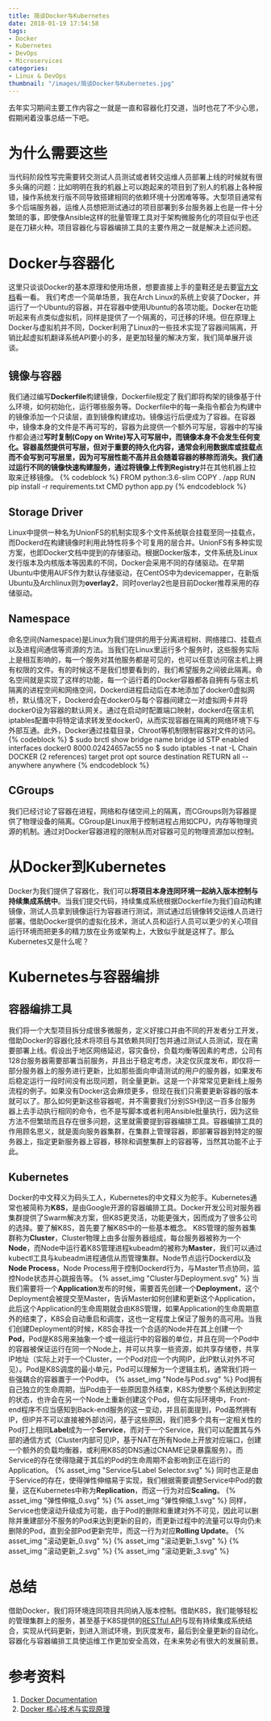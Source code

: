```yaml
---
title: 简谈Docker与Kubernetes
date: 2018-01-19 17:54:58
tags:
- Docker
- Kubernetes
- DevOps
- Microservices
categories:
- Linux & DevOps
thumbnail: "/images/简谈Docker与Kubernetes.jpg"
---
```

去年实习期间主要工作内容之一就是一直和容器化打交道，当时也花了不少心思，假期闲着没事总结一下吧。

# 为什么需要这些
当代码阶段性写完需要转交测试人员测试或者转交运维人员部署上线的时候就有很多头痛的问题：比如明明在我的机器上可以跑起来的项目到了别人的机器上各种报错，操作系统发行版不同导致搭建相同的依赖环境十分困难等等。大型项目通常有多个后端服务器，运维人员想把测试通过的项目部署到多台服务器上也是一件十分繁琐的事，即使像Ansible这样的批量管理工具对于架构微服务化的项目似乎也还是在刀耕火种。项目容器化与容器编排工具的主要作用之一就是解决上述问题。

# Docker与容器化
这里只谈谈Docker的基本原理和使用场景，想要直接上手的童鞋还是去要[官方文档](https://docs.docker.com/)看一看。
我们考虑一个简单场景，我在Arch Linux的系统上安装了Docker，并运行了一个Ubuntu的容器，并在容器中使用Ubuntu的各项功能。Docker在功能听起来有点类似虚拟机，同样是提供了一个隔离的，可迁移的环境。但在原理上Docker与虚拟机并不同，Docker利用了Linux的一些技术实现了容器间隔离，开销比起虚拟机翻译系统API要小的多，是更加轻量的解决方案，我们简单展开谈谈。

## 镜像与容器
我们通过编写**Dockerfile**构建镜像，Dockerfile规定了我们即将构架的镜像基于什么环境，如何初始化，运行哪些服务等。Dockerfile中的每一条指令都会为构建中的镜像添加一个只读层，直到镜像构建成功。镜像运行后便成为了容器。在容器中，镜像本身的文件是不再可写的，容器为此提供一个额外可写层，容器中的写操作都会通过**写时复制(Copy on Write)**写入可写层中，而镜像本身不会发生任何变化。容器虽然提供可写层，但对于重要的持久化内容，通常会利用数据库或挂载点而不会写到可写层里，因为可写层性能不高并且会随着容器的移除而消失。我们通过运行不同的镜像快速构建服务，通过将镜像上传到**Registry**并在其他机器上拉取来迁移镜像。
{% codeblock %}
FROM python:3.6-slim
COPY . /app
RUN pip install -r requirements.txt
CMD python app.py
{% endcodeblock %}
## Storage Driver
Linux中提供一种名为UnionFS的机制实现多个文件系统联合挂载至同一挂载点，而Dockerd在构建镜像时利用此特性将多个可复用的层合并。UnionFS有多种实现方案，也即Docker文档中提到的存储驱动。根据Docker版本，文件系统及Linux发行版本及内核版本等因素的不同，Docker会采用不同的存储驱动。在早期Ubuntu中使用AUFS作为默认存储驱动，在CentOS中为devicemapper，在新版Ubuntu及Archlinux则为**overlay2**，同时overlay2也是目前Docker推荐采用的存储驱动。

## Namespace
命名空间(Namespace)是Linux为我们提供的用于分离进程树、网络接口、挂载点以及进程间通信等资源的方法。当我们在Linux里运行多个服务时，这些服务实际上是相互影响的，每一个服务对其他服务都是可见的，也可以任意访问宿主机上拥有权限的文件。有的时候这不是我们想要看到的，我们希望服务之间彼此隔离。命名空间就是实现了这样的功能，每一个运行着的Docker容器都各自拥有与宿主机隔离的进程空间和网络空间，Dockerd进程启动后在本地添加了docker0虚拟网桥，默认情况下，Dockerd会在docker0与每个容器间建立一对虚拟网卡并将docker0设为容器的默认网关。通过在启动时配置端口映射，dockerd在宿主机iptables配置中将特定请求转发至docker0，从而实现容器在隔离的网络环境下与外部互通。此外，Docker通过挂载目录，Chroot等机制限制容器对文件的访问。
{% codeblock %}
$ sudo brctl show
bridge name	bridge id		STP enabled	interfaces
docker0		8000.02424657ac55	no
$ sudo iptables -t nat -L
Chain DOCKER (2 references)
target	prot	opt	source		destination
RETURN	all	--	anywhere	anywhere
{% endcodeblock %}

## CGroups
我们已经讨论了容器在进程，网络和存储空间上的隔离，而CGroups则为容器提供了物理设备的隔离。CGroup是Linux用于控制进程占用如CPU，内存等物理资源的机制。通过对Docker容器进程的限制从而对容器可见的物理资源加以控制。

# 从Docker到Kubernetes
Docker为我们提供了容器化，我们可以**将项目本身连同环境一起纳入版本控制与持续集成系统中**。当我们提交代码，持续集成系统根据Dockerfile为我们自动构建镜像，测试人员拿到镜像运行为容器进行测试，测试通过后镜像转交运维人员进行部署。借助Docker提供的虚拟化技术，测试人员和运行人员可以更少的关心项目运行环境而把更多的精力放在业务或架构上，大致似乎就是这样了。那么Kubernetes又是什么呢？

# Kubernetes与容器编排

## 容器编排工具
我们将一个大型项目拆分成很多微服务，定义好接口并由不同的开发者分工开发，借助Docker的容器化技术将项目与其依赖共同打包并通过测试人员测试，现在需要部署上线。假设出于地区网络延迟，容灾备份，负载均衡等因素的考虑，公司有128台服务器需要部署当前服务，并且出于稳定考虑，决定仅灰度发布，即仅将一部分服务器上的服务进行更新，比如那些面向申请测试的用户的服务器，如果发布后稳定运行一段时间没有出现问题，则全量更新。这是一个非常常见更新线上服务流程的例子。如果没有Docker这会麻烦更多，但现在我们只需要更新容器的版本就可以了。那么如何更新这些容器呢，并不需要我们分别SSH到这一百多台服务器上去手动执行相同的命令，也不是写脚本或者利用Ansible批量执行，因为这些方法不但繁琐而且存在很多问题，这里就需要提到容器编排工具。容器编排工具的作用顾名思义，就是面向服务器集群，在集群上管理容器，即部署容器到特定的服务器上，指定更新服务器上容器，移除和调整集群上的容器等，当然其功能不止于此。

## Kubernetes
Docker的中文释义为码头工人，Kubernetes的中文释义为舵手。Kubernetes通常也被简称为**K8S**，是由Google开源的容器编排工具。Docker开发公司对服务器集群提供了Swarm解决方案，但K8S更灵活，功能更强大，因而成为了很多公司的选择。要了解K8S，首先要了解K8S中的一些基本概念。
K8S管理的服务器集群称为**Cluster**，Cluster物理上由多台服务器组成，每台服务器被称为一个**Node**，而Node中运行着K8S管理进程kubeadm的被称为**Master**，我们可以通过kubectl工具与kubeadm进程通信从而管理集群。Node节点运行Dockerd以及**Node Process**，Node Process用于控制Dockerd行为，与Master节点协同，监控Node状态并心跳报告等。
{% asset_img "Cluster与Deployment.svg" %}
当我们需要将一个**Application**发布的时候，需要首先创建一个**Deployment**，这个Deployment会被提交至Master，告诉Master如何创建和更新这个Application，此后这个Application的生命周期就会由K8S管理，如果Application的生命周期意外的结束了，K8S会自动重启和调度，这也一定程度上保证了服务的高可用。当我们创建Deployment的时候，K8S会寻找一个合适的Node并在其上创建一个**Pod**，Pod是K8S用来抽象一个或一组运行中的容器的单位，并且在同一个Pod中的容器被保证运行在同一个Node上，并可以共享一些资源，如共享存储卷，共享IP地址（实际上对于一个Cluster，一个Pod对应一个内网IP，此IP默认对外不可见）。Pod是K8S调度的最小单元，Pod可以理解为一个逻辑主机，通常我们将一些强耦合的容器置于一个Pod中。
{% asset_img "Node与Pod.svg" %}
Pod拥有自己独立的生命周期，当Pod由于一些原因意外结束，K8S为使整个系统达到预定的状态，也许会在另一个Node上重新创建这个Pod，但在实际环境中，Front-end程序不应当感知到Back-end服务的这一变动，并且前面提到，Pod虽然拥有IP，但IP并不可以直接被外部访问，基于这些原因，我们把多个具有一定相关性的Pod打上相同**Label**成为一个**Service**，而对于一个Service，我们可以配置其与外部的通信方式（Cluster内部可见IP，基于NAT在所有Node上开放对应端口，创建一个额外的负载均衡器，或利用K8S的DNS通过CNAME记录暴露服务）。而Service的存在使得隐藏于其后的Pod的生命周期不会影响到正在运行的Application。
{% asset_img "Service与Label Selector.svg" %}
同时也正是由于Service的存在，使得弹性伸缩易于实现，我们根据需要调整Service中Pod的数量，这在Kubernetes中称为**Replication**，而这一行为对应**Scaling**。
{% asset_img "弹性伸缩_0.svg" %}
{% asset_img "弹性伸缩_1.svg" %}
同样，Service也使滚动升级成为可能，由于Pod的删除和重建对外不可见，因此可以删除并重建部分不服务的Pod来达到更新的目的，而更新过程中的流量可以导向仍未删除的Pod，直到全部Pod更新完毕，而这一行为对应**Rolling Update**。
{% asset_img "滚动更新_0.svg" %}
{% asset_img "滚动更新_1.svg" %}
{% asset_img "滚动更新_2.svg" %}
{% asset_img "滚动更新_3.svg" %}

# 总结
借助Docker，我们将环境连同项目共同纳入版本控制。借助K8S，我们能够轻松的管理集群上的服务，甚至基于K8S提供的[RESTful API](https://kubernetes.io/docs/reference/generated/kubernetes-api/v1.9/)与现有持续集成系统结合，实现从代码更新，到进入测试环境，到灰度发布，最后到全量更新的自动化。容器化与容器编排工具使运维工作更加安全高效，在未来势必有很大的发展前景。

# 参考资料
1. [Docker Documentation](https://docs.docker.com/)
2. [Docker 核心技术与实现原理](https://draveness.me/docker)
